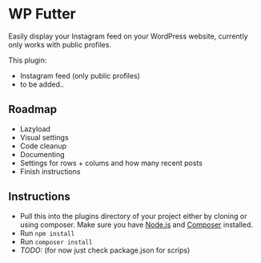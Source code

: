 # WP Futter

Easily display your Instagram feed on your WordPress website, currently only works with public profiles.

This plugin:
 - Instagram feed (only public profiles)
 - to be added..

## Roadmap

 - Lazyload
 - Visual settings
 - Code cleanup
 - Documenting
 - Settings for rows + colums and how many recent posts
 - Finish instructions

## Instructions

- Pull this into the plugins directory of your project either by cloning or using composer. Make sure you have [Node.js](https://nodejs.org/) and [Composer](https://getcomposer.org) installed. 
- Run `npm install`
- Run `composer install`
- *TODO:* (for now just check package.json for scrips)
